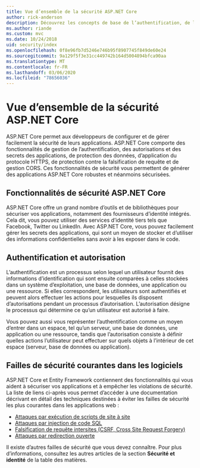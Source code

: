 ```yaml
---
title: Vue d’ensemble de la sécurité ASP.NET Core
author: rick-anderson
description: Découvrez les concepts de base de l’authentification, de l’autorisation et de la sécurité dans ASP.NET Core.
ms.author: riande
ms.custom: mvc
ms.date: 10/24/2018
uid: security/index
ms.openlocfilehash: 0f8e96fb7d5246e746b95f8907745f849de60e24
ms.sourcegitcommit: 9a129f5f3e31cc449742b164d5004894bfca90aa
ms.translationtype: MT
ms.contentlocale: fr-FR
ms.lasthandoff: 03/06/2020
ms.locfileid: "78656036"
---
```

# <a name="overview-of-aspnet-core-security"></a>Vue d’ensemble de la sécurité ASP.NET Core

ASP.NET Core permet aux développeurs de configurer et de gérer facilement la sécurité de leurs applications. ASP.NET Core comporte des fonctionnalités de gestion de l’authentification, des autorisations et des secrets des applications, de protection des données, d’application du protocole HTTPS, de protection contre la falsification de requête et de gestion CORS. Ces fonctionnalités de sécurité vous permettent de générer des applications ASP.NET Core robustes et néanmoins sécurisées.

## <a name="aspnet-core-security-features"></a>Fonctionnalités de sécurité ASP.NET Core

ASP.NET Core offre un grand nombre d’outils et de bibliothèques pour sécuriser vos applications, notamment des fournisseurs d’identité intégrés. Cela dit, vous pouvez utiliser des services d’identité tiers tels que Facebook, Twitter ou LinkedIn. Avec ASP.NET Core, vous pouvez facilement gérer les secrets des applications, qui sont un moyen de stocker et d’utiliser des informations confidentielles sans avoir à les exposer dans le code.

## <a name="authentication-vs-authorization"></a>Authentification et autorisation

L’authentification est un processus selon lequel un utilisateur fournit des informations d’identification qui sont ensuite comparées à celles stockées dans un système d’exploitation, une base de données, une application ou une ressource. Si elles correspondent, les utilisateurs sont authentifiés et peuvent alors effectuer les actions pour lesquelles ils disposent d’autorisations pendant un processus d’autorisation. L’autorisation désigne le processus qui détermine ce qu’un utilisateur est autorisé à faire.

Vous pouvez aussi vous représenter l’authentification comme un moyen d’entrer dans un espace, tel qu’un serveur, une base de données, une application ou une ressource, tandis que l’autorisation consiste à définir quelles actions l’utilisateur peut effectuer sur quels objets à l’intérieur de cet espace (serveur, base de données ou application).

## <a name="common-vulnerabilities-in-software"></a>Failles de sécurité courantes dans les logiciels

ASP.NET Core et Entity Framework contiennent des fonctionnalités qui vous aident à sécuriser vos applications et à empêcher les violations de sécurité. La liste de liens ci-après vous permet d’accéder à une documentation décrivant en détail des techniques destinées à éviter les failles de sécurité les plus courantes dans les applications web :

* [Attaques par exécution de scripts de site à site](xref:security/cross-site-scripting)
* [Attaques par injection de code SQL](/ef/core/querying/raw-sql)
* [Falsification de requête intersites (CSRF, Cross Site Request Forgery)](xref:security/anti-request-forgery)
* [Attaques par redirection ouverte](xref:security/preventing-open-redirects)

Il existe d’autres failles de sécurité que vous devez connaître. Pour plus d’informations, consultez les autres articles de la section **Sécurité et identité** de la table des matières.
